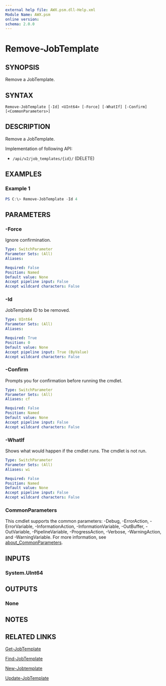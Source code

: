 ```yaml
---
external help file: AWX.psm.dll-Help.xml
Module Name: AWX.psm
online version:
schema: 2.0.0
---
```


# Remove-JobTemplate

## SYNOPSIS
Remove a JobTemplate.

## SYNTAX

```
Remove-JobTemplate [-Id] <UInt64> [-Force] [-WhatIf] [-Confirm] [<CommonParameters>]
```

## DESCRIPTION
Remove a JobTemplate.

Implementation of following API:  
- `/api/v2/job_templates/{id}/` (DELETE)

## EXAMPLES

### Example 1
```powershell
PS C:\> Remove-JobTemplate -Id 4
```

## PARAMETERS

### -Force
Ignore confirmination.

```yaml
Type: SwitchParameter
Parameter Sets: (All)
Aliases:

Required: False
Position: Named
Default value: None
Accept pipeline input: False
Accept wildcard characters: False
```

### -Id
JobTemplate ID to be removed.

```yaml
Type: UInt64
Parameter Sets: (All)
Aliases:

Required: True
Position: 0
Default value: None
Accept pipeline input: True (ByValue)
Accept wildcard characters: False
```

### -Confirm
Prompts you for confirmation before running the cmdlet.

```yaml
Type: SwitchParameter
Parameter Sets: (All)
Aliases: cf

Required: False
Position: Named
Default value: None
Accept pipeline input: False
Accept wildcard characters: False
```

### -WhatIf
Shows what would happen if the cmdlet runs.
The cmdlet is not run.

```yaml
Type: SwitchParameter
Parameter Sets: (All)
Aliases: wi

Required: False
Position: Named
Default value: None
Accept pipeline input: False
Accept wildcard characters: False
```

### CommonParameters
This cmdlet supports the common parameters: -Debug, -ErrorAction, -ErrorVariable, -InformationAction, -InformationVariable, -OutBuffer, -OutVariable, -PipelineVariable, -ProgressAction, -Verbose, -WarningAction, and -WarningVariable. For more information, see [about_CommonParameters](http://go.microsoft.com/fwlink/?LinkID=113216).

## INPUTS

### System.UInt64
## OUTPUTS

### None
## NOTES

## RELATED LINKS

[Get-JobTemplate](Get-JobTemplate.md)

[Find-JobTemplate](Find-JobTemplate.md)

[New-Jobtemplate](New-JobTemplate.md)

[Update-JobTemplate](Update-JobTemplate.md)
